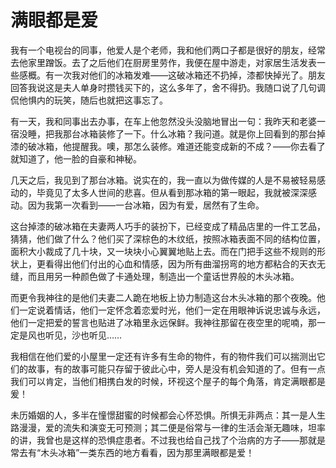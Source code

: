 # 满眼都是爱

我有一个电视台的同事，他爱人是个老师，我和他们两口子都是很好的朋友，经常去他家里蹭饭。去了之后他们在厨房里劳作，我便在屋中游走，对家居生活发表一些感概。有一次我对他们的冰箱发难——这破冰箱还不扔掉，漆都快掉光了。朋友回答我说这是夫人单身时攒钱买下的，这么多年了，舍不得扔。我随口说了几句调侃他惧内的玩笑，随后也就把这事忘了。 

有一天，我和同事出去办事，在车上他忽然没头没脑地冒出一句：我昨天和老婆一宿没睡，把我那台冰箱装修了一下。什么冰箱？我问道。就是你上回看到的那台掉漆的破冰箱，他提醒我。噢，那怎么装修。难道还能变成新的不成？——你去看了就知道了，他一脸的自豪和神秘。 

几天之后，我见到了那台冰箱。说实在的，我一直以为做传媒的人是不易被轻易感动的，毕竟见了太多人世间的悲喜。但从看到那冰箱的第一眼起，我就被深深感动。因为我第一次看到——一台冰箱，因为有爱，居然有了生命。 

这台掉漆的破冰箱在夫妻两人巧手的装扮下，已经变成了精品店里的一件工艺品，猜猜，他们做了什么？他们买了深棕色的木纹纸，按照冰箱表面不同的结构位置，面积大小裁成了几十块，又一块块小心翼翼地贴上去。而在门把手这些不规则的形状上，更看得出他们付出的心血和情感，因为所有曲溜拐弯的地方都粘合的天衣无缝，而且用另一种颜色做了卡通处理，制造出一个童话世界般的木头冰箱。 

而更令我神往的是他们夫妻二人跪在地板上协力制造这台木头冰箱的那个夜晚。他们一定说着情话，他们一定怀念着恋爱时光，他们一定在用眼神诉说忠诚与永远，他们一定把爱的誓言也贴进了冰箱里永远保鲜。我神往那留在夜空里的呢喃，那一定是风也听见，沙也听见…… 

我相信在他们爱的小屋里一定还有许多有生命的物件，有的物件我们可以揣测出它们的故事，有的故事可能只存留于彼此心中，旁人是没有机会知道的了。但有一点我们可以肯定，当他们相携白发的时候，环视这个屋子的每个角落，肯定满眼都是爰！ 

未历婚姻的人，多半在憧憬甜蜜的时候都会心怀恐惧。所惧无非两点：其一是人生路漫漫，爱的流失和演变无可预测；其二便是俗常与一律的生活会渐无趣味，坦率的讲，我曾也是这样的恐惧症患者。不过我也给自己找了个治病的方子——那就是常去有“木头冰箱”一类东西的地方看看，因为那里满眼都是爱！
 